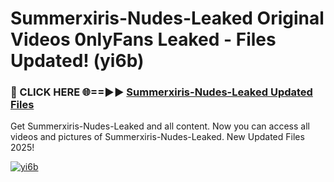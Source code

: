 # Summerxiris-Nudes-Leaked Original Videos 0nlyFans Leaked - Files Updated! (yi6b)

<h3>🔴 CLICK HERE 🌐==►► <a href="https://tinyurl.com/4mcuefdz" rel="nofollow">Summerxiris-Nudes-Leaked Updated Files</a></h3>

Get Summerxiris-Nudes-Leaked and all content. Now you can access all videos and pictures of Summerxiris-Nudes-Leaked. New Updated Files 2025!

[![yi6b](https://i.imgur.com/StAQSOY.gif)](https://tinyurl.com/4mcuefdz)

